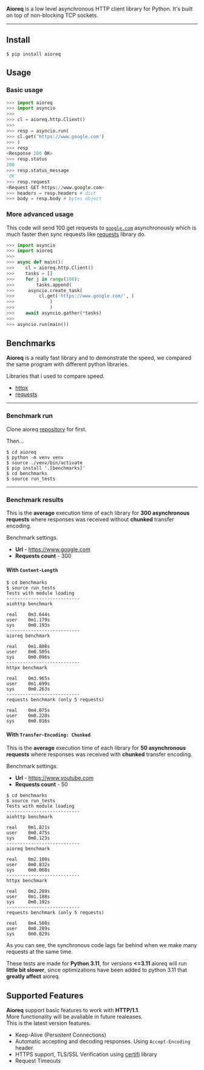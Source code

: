 **Aioreq** is a low level asynchronous HTTP client library for Python. It's built on top of non-blocking TCP sockets.

[mygit]: https://github.com/karosis88/aioreq

---

## Install
``` shell
$ pip install aioreq
```

## Usage
### Basic usage

``` python
>>> import aioreq
>>> import asyncio
>>>
>>> cl = aioreq.http.Client()
>>>
>>> resp = asyncio.run(
>>>	cl.get('https://www.google.com')
>>>	)
>>> resp
<Response 200 OK>
>>> resp.status
200
>>> resp.status_message
'OK'
>>> resp.request
<Request GET https://www.google.com>
>>> headers = resp.headers # dict
>>> body = resp.body # bytes object
```
### More advanced usage

This code will send 100 get requests to [`google.com`](https://www.google.com) asynchronously which is much faster then sync requests like [requests](https://github.com/psf/requests) library do.

``` python
>>> import asyncio
>>> import aioreq
>>>
>>> async def main():
>>>    cl = aioreq.http.Client()
>>>    tasks = []
>>>    for j in range(100):
>>>        tasks.append(
>>>		asyncio.create_task(
>>>			cl.get('https://www.google.com/', )
>>>				)
>>> 			)
>>>    await asyncio.gather(*tasks)
>>>
>>> asyncio.run(main())
```
## Benchmarks
**Aioreq** is a really fast library and to demonstrate the speed, we compared the same program with different python libraries.




Libraries that i used to compare speed.
* [httpx](https://github.com/encode/httpx)
* [requests](https://github.com/psf/requests)
---
### Benchmark run

Clone aioreq [repository][mygit] for first.

Then...

```shell
$ cd aioreq
$ python -m venv venv
$ source ./venv/bin/activate
$ pip install '.[benchmarks]'
$ cd benchmarks
$ source run_tests
```
---
### Benchmark results

This is the **average** execution time of each library for **300 asynchronous requests** where responses was received without **chunked** transfer encoding.
<br/>


Benchmark settings.

* **Url** - https://www.google.com
* **Requests count** - 300

#### With `Content-Length`
``` shell
$ cd benchmarks
$ source run_tests
Tests with module loading
---------------------------
aiohttp benchmark

real    0m3.644s
user    0m1.179s
sys     0m0.193s
---------------------------
aioreq benchmark

real    0m1.808s
user    0m0.505s
sys     0m0.096s
---------------------------
httpx benchmark

real    0m3.965s
user    0m1.699s
sys     0m0.263s
---------------------------
requests benchmark (only 5 requests)

real    0m4.075s
user    0m0.220s
sys     0m0.016s
```

#### With `Transfer-Encoding: Chunked`
This is the **average** execution time of each library for **50 asynchronous requests** where responses was received with **chunked** transfer encoding.
<br/>

Benchmark settings.

* **Url** - https://www.youtube.com
* **Requests count** - 50

```shell
$ cd benchmarks
$ source run_tests
Tests with module loading
---------------------------
aiohttp benchmark

real    0m1.821s
user    0m0.475s
sys     0m0.123s
---------------------------
aioreq benchmark

real    0m2.100s
user    0m0.832s
sys     0m0.068s
---------------------------
httpx benchmark

real    0m2.289s
user    0m1.188s
sys     0m0.192s
---------------------------
requests benchmark (only 5 requests)

real    0m4.508s
user    0m0.289s
sys     0m0.029s
```

As you can see, the synchronous code lags far behind when we make many requests at the same time.<br />



These tests are made for **Python 3.11**, for versions **<=3.11** aioreq will run **little bit slower**, since optimizations have been added to python 3.11 that **greatly affect** aioreq.



## Supported Features
**Aioreq** support basic features to work with **HTTP/1.1**.<br />More functionality will be avaliable in future realeases.<br />
This is the latest version features.
* Keep-Alive (Persistent Connections)
* Automatic accepting and decoding responses. Using `Accept-Encoding` header
* HTTPS support, TLS/SSL Verification using [certifi](https://github.com/certifi/python-certifi) library
* Request Timeouts

